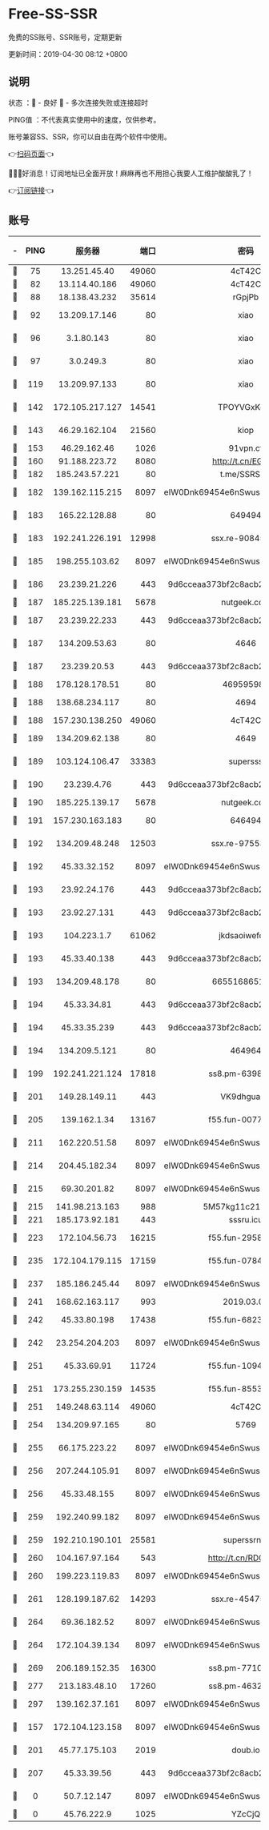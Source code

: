 # Free-SS-SSR

免费的SS账号、SSR账号，定期更新

更新时间：2019-04-30 08:12 +0800

## 说明

状态     ：🙂 - 良好 🙁 - 多次连接失败或连接超时

PING值   ：不代表真实使用中的速度，仅供参考。

账号兼容SS、SSR，你可以自由在两个软件中使用。

👉[扫码页面](https://liesauer.github.io/Free-SS-SSR/)👈

🎉🎉🎉好消息！订阅地址已全面开放！麻麻再也不用担心我要人工维护酸酸乳了！

👉[订阅链接](https://www.liesauer.net/yogurt/subscribe?ACCESS_TOKEN=DAYxR3mMaZAsaqUb)👈

## 账号

|-|PING|服务器|端口|密码|加密方式|区域|
|:----:|:----:|:-----:|-----:|:----:|:----:|:----:|
|🙂|75|13.251.45.40|49060|4cT42C|chacha20|SG|
|🙂|82|13.114.40.186|49060|4cT42C|chacha20|JP|
|🙂|88|18.138.43.232|35614|rGpjPb|rc4-md5|SG|
|🙂|92|13.209.17.146|80|xiao|aes-128-ctr|KR|
|🙂|96|3.1.80.143|80|xiao|aes-128-ctr|SG|
|🙂|97|3.0.249.3|80|xiao|aes-128-ctr|SG|
|🙂|119|13.209.97.133|80|xiao|aes-128-ctr|KR|
|🙂|142|172.105.217.127|14541|TPOYVGxKglpi|aes-256-cfb|JP|
|🙂|143|46.29.162.104|21560|kiop|aes-128-ctr|RU|
|🙂|153|46.29.162.46|1026|91vpn.cf|rc4-md5|RU|
|🙂|160|91.188.223.72|8080|http://t.cn/EGJIyrl|rc4-md5|RU|
|🙂|182|185.243.57.221|80|t.me/SSRSUB|rc4-md5|US|
|🙂|182|139.162.115.215|8097|eIW0Dnk69454e6nSwuspv9DmS201tQ0D|aes-256-cfb|JP|
|🙂|183|165.22.128.88|80|649494|aes-256-cfb|US|
|🙂|183|192.241.226.191|12998|ssx.re-90845753|aes-256-cfb|US|
|🙂|185|198.255.103.62|8097|eIW0Dnk69454e6nSwuspv9DmS201tQ0D|aes-256-cfb|US|
|🙂|186|23.239.21.226|443|9d6cceaa373bf2c8acb22e60b6a58be6|aes-256-cfb|US|
|🙂|187|185.225.139.181|5678|nutgeek.com|rc4-md5|US|
|🙂|187|23.239.22.233|443|9d6cceaa373bf2c8acb22e60b6a58be6|aes-256-cfb|US|
|🙂|187|134.209.53.63|80|4646|aes-256-cfb|US|
|🙂|187|23.239.20.53|443|9d6cceaa373bf2c8acb22e60b6a58be6|aes-256-cfb|US|
|🙂|188|178.128.178.51|80|469595985|chacha20|US|
|🙂|188|138.68.234.117|80|4694|aes-256-cfb|US|
|🙂|188|157.230.138.250|49060|4cT42C|chacha20|US|
|🙂|189|134.209.62.138|80|4649|aes-256-cfb|US|
|🙂|189|103.124.106.47|33383|supersss|aes-256-cfb|CN|
|🙂|190|23.239.4.76|443|9d6cceaa373bf2c8acb22e60b6a58be6|aes-256-cfb|US|
|🙂|190|185.225.139.17|5678|nutgeek.com|rc4-md5|US|
|🙂|191|157.230.163.183|80|646494|aes-256-cfb|US|
|🙂|192|134.209.48.248|12503|ssx.re-97553367|aes-256-cfb|US|
|🙂|192|45.33.32.152|8097|eIW0Dnk69454e6nSwuspv9DmS201tQ0D|aes-256-cfb|US|
|🙂|193|23.92.24.176|443|9d6cceaa373bf2c8acb22e60b6a58be6|aes-256-cfb|US|
|🙂|193|23.92.27.131|443|9d6cceaa373bf2c8acb22e60b6a58be6|aes-256-cfb|US|
|🙂|193|104.223.1.7|61062|jkdsaoiwefdsa|aes-256-cfb|US|
|🙂|193|45.33.40.138|443|9d6cceaa373bf2c8acb22e60b6a58be6|aes-256-cfb|US|
|🙂|193|134.209.48.178|80|6655168651651|aes-256-cfb|US|
|🙂|194|45.33.34.81|443|9d6cceaa373bf2c8acb22e60b6a58be6|aes-256-cfb|US|
|🙂|194|45.33.35.239|443|9d6cceaa373bf2c8acb22e60b6a58be6|aes-256-cfb|US|
|🙂|194|134.209.5.121|80|464964|aes-256-cfb|US|
|🙂|199|192.241.221.124|17818|ss8.pm-63987306|aes-256-cfb|US|
|🙂|201|149.28.149.11|443|VK9dhgualsL|aes-256-cfb|SG|
|🙂|205|139.162.1.34|13167|f55.fun-00774341|aes-256-cfb|SG|
|🙂|211|162.220.51.58|8097|eIW0Dnk69454e6nSwuspv9DmS201tQ0D|aes-256-cfb|US|
|🙂|214|204.45.182.34|8097|eIW0Dnk69454e6nSwuspv9DmS201tQ0D|aes-256-cfb|US|
|🙂|215|69.30.201.82|8097|eIW0Dnk69454e6nSwuspv9DmS201tQ0D|aes-256-cfb|US|
|🙂|215|141.98.213.163|988|5M57kg11c214qDmK|chacha20|KR|
|🙂|221|185.173.92.181|443|sssru.icu|rc4-md5|RU|
|🙂|223|172.104.56.73|16215|f55.fun-29588702|aes-256-cfb|SG|
|🙂|235|172.104.179.115|17159|f55.fun-07841721|aes-256-cfb|SG|
|🙂|237|185.186.245.44|8097|eIW0Dnk69454e6nSwuspv9DmS201tQ0D|aes-256-cfb|NL|
|🙂|241|168.62.163.117|993|2019.03.07|rc4-md5|US|
|🙂|242|45.33.80.198|17438|f55.fun-68234149|aes-256-cfb|US|
|🙂|242|23.254.204.203|8097|eIW0Dnk69454e6nSwuspv9DmS201tQ0D|aes-256-cfb|US|
|🙂|251|45.33.69.91|11724|f55.fun-10949941|aes-256-cfb|US|
|🙂|251|173.255.230.159|14535|f55.fun-85534519|aes-256-cfb|US|
|🙂|251|149.248.63.114|49060|4cT42C|chacha20|CA|
|🙂|254|134.209.97.165|80|5769|aes-256-cfb|SG|
|🙂|255|66.175.223.22|8097|eIW0Dnk69454e6nSwuspv9DmS201tQ0D|aes-256-cfb|US|
|🙂|256|207.244.105.91|8097|eIW0Dnk69454e6nSwuspv9DmS201tQ0D|aes-256-cfb|US|
|🙂|256|45.33.48.155|8097|eIW0Dnk69454e6nSwuspv9DmS201tQ0D|aes-256-cfb|US|
|🙂|259|192.240.99.182|8097|eIW0Dnk69454e6nSwuspv9DmS201tQ0D|aes-256-cfb|US|
|🙂|259|192.210.190.101|25581|superssrnet|aes-256-cfb|US|
|🙂|260|104.167.97.164|543|http://t.cn/RD0D7sx|rc4-md5|CA|
|🙂|260|199.223.119.83|8097|eIW0Dnk69454e6nSwuspv9DmS201tQ0D|aes-256-cfb|US|
|🙂|261|128.199.187.62|14293|ssx.re-45475612|aes-256-cfb|SG|
|🙂|264|69.36.182.52|8097|eIW0Dnk69454e6nSwuspv9DmS201tQ0D|aes-256-cfb|US|
|🙂|264|172.104.39.134|8097|eIW0Dnk69454e6nSwuspv9DmS201tQ0D|aes-256-cfb|SG|
|🙂|269|206.189.152.35|16300|ss8.pm-77107958|aes-256-cfb|SG|
|🙂|277|213.183.48.10|17260|ss8.pm-46326435|rc4-md5|RU|
|🙂|297|139.162.37.161|8097|eIW0Dnk69454e6nSwuspv9DmS201tQ0D|aes-256-cfb|SG|
|🙂|157|172.104.123.158|8097|eIW0Dnk69454e6nSwuspv9DmS201tQ0D|aes-256-cfb|JP|
|🙂|201|45.77.175.103|2019|doub.io|aes-128-ctr|SG|
|🙂|207|45.33.39.56|443|9d6cceaa373bf2c8acb22e60b6a58be6|aes-256-cfb|US|
|🙁|0|50.7.12.147|8097|eIW0Dnk69454e6nSwuspv9DmS201tQ0D|aes-256-cfb|US|
|🙁|0|45.76.222.9|1025|YZcCjQ|rc4-md5|JP|
